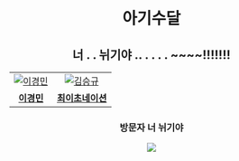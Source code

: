 <div align="center">
  <h1>아기수달</h1>
  <h2>너 . . 뉘기야 ..  . . . . ~~~~!!!!!!!</h2>
</div>

<table>
  <tr>
    <td align="center">
      <a href="https://github.com/meenyweeny">
        <img src="https://github.com/meenyweeny.png" alt="이경민" />
      </a>
    </td>
    <td align="center">
      <a href="https://github.com/yichoya">
        <img src="https://github.com/yichoya.png" alt="김승규" />
      </a>
    </td>
  </tr>
  <tr>
    <td align="center">
      <a href="https://github.com/meenyweeny">
        <b>이경민</b>
      </a>
    </td>
    <td align="center">
      <a href="https://github.com/yichoya">
        <b>최이초네이션</b>
      </a>
    </td>
  </tr>
</table>


<div align="center">
<h3>방문자 너 뉘기야</h3>
<a href="https://hits.seeyoufarm.com"><img src="https://hits.seeyoufarm.com/api/count/incr/badge.svg?url=https://github.com/wearesudal&count_bg=%2379C83D&title_bg=%23555555&icon=&icon_color=%23E7E7E7&title=hits&edge_flat=false"/></a>
</div>

